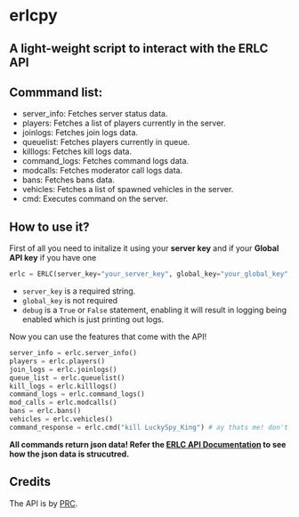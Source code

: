 # erlcpy
A light-weight script to interact with the ERLC API
-------

## Commmand list:
- server_info: Fetches server status data.
- players: Fetches a list of players currently in the server.
- joinlogs: Fetches join logs data.
- queuelist: Fetches players currently in queue.
- killlogs: Fetches kill logs data.
- command_logs: Fetches command logs data.
- modcalls: Fetches moderator call logs data.
- bans: Fetches bans data.
- vehicles: Fetches a list of spawned vehicles in the server.
- cmd: Executes command on the server.

## How to use it?
First of all you need to initalize it using your **server key** and if your **Global API key** if you have one
```python
erlc = ERLC(server_key="your_server_key", global_key="your_global_key", debug=True)
```

- `server_key` is a required string.
- `global_key` is not required
- `debug` is a `True` or `False` statement, enabling it will result in logging being enabled which is just printing out logs.


Now you can use the features that come with the API!
```python
server_info = erlc.server_info() 
players = erlc.players()
join_logs = erlc.joinlogs()
queue_list = erlc.queuelist()
kill_logs = erlc.killlogs()
command_logs = erlc.command_logs()
mod_calls = erlc.modcalls()
bans = erlc.bans()
vehicles = erlc.vehicles()
command_response = erlc.cmd("kill LuckySpy_King") # ay thats me! don't kill me!!
```


**All commands return json data! Refer the [ERLC API Documentation](https://apidocs.policeroleplay.community/for-developers/api-reference) to see how the json data is strucutred.**

## Credits
The API is by [PRC](https://twitter.com/PRC_Roblox).
